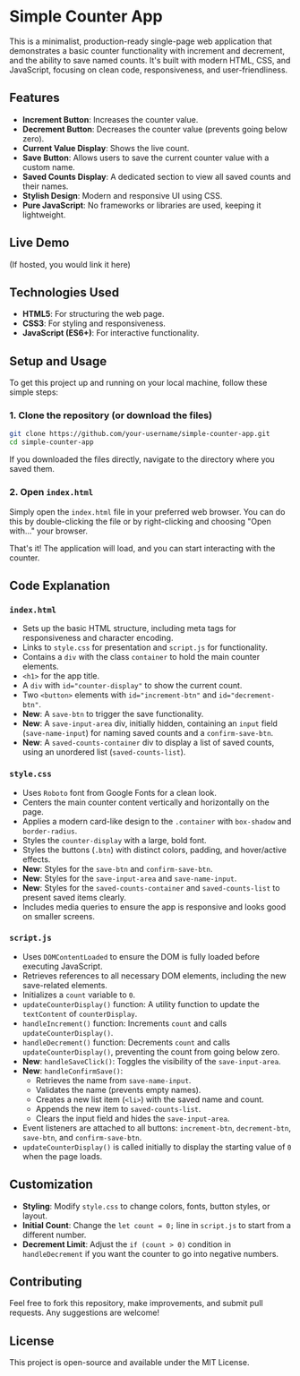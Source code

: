 # Simple Counter App

This is a minimalist, production-ready single-page web application that demonstrates a basic counter functionality with increment and decrement, and the ability to save named counts. It's built with modern HTML, CSS, and JavaScript, focusing on clean code, responsiveness, and user-friendliness.

## Features

- **Increment Button**: Increases the counter value.
- **Decrement Button**: Decreases the counter value (prevents going below zero).
- **Current Value Display**: Shows the live count.
- **Save Button**: Allows users to save the current counter value with a custom name.
- **Saved Counts Display**: A dedicated section to view all saved counts and their names.
- **Stylish Design**: Modern and responsive UI using CSS.
- **Pure JavaScript**: No frameworks or libraries are used, keeping it lightweight.

## Live Demo

(If hosted, you would link it here)

## Technologies Used

- **HTML5**: For structuring the web page.
- **CSS3**: For styling and responsiveness.
- **JavaScript (ES6+)**: For interactive functionality.

## Setup and Usage

To get this project up and running on your local machine, follow these simple steps:

### 1. Clone the repository (or download the files)

```bash
git clone https://github.com/your-username/simple-counter-app.git
cd simple-counter-app
```

If you downloaded the files directly, navigate to the directory where you saved them.

### 2. Open `index.html`

Simply open the `index.html` file in your preferred web browser. You can do this by double-clicking the file or by right-clicking and choosing "Open with..." your browser.

That's it! The application will load, and you can start interacting with the counter.

## Code Explanation

### `index.html`

- Sets up the basic HTML structure, including meta tags for responsiveness and character encoding.
- Links to `style.css` for presentation and `script.js` for functionality.
- Contains a `div` with the class `container` to hold the main counter elements.
- `<h1>` for the app title.
- A `div` with `id="counter-display"` to show the current count.
- Two `<button>` elements with `id="increment-btn"` and `id="decrement-btn"`.
- **New**: A `save-btn` to trigger the save functionality.
- **New**: A `save-input-area` div, initially hidden, containing an `input` field (`save-name-input`) for naming saved counts and a `confirm-save-btn`.
- **New**: A `saved-counts-container` div to display a list of saved counts, using an unordered list (`saved-counts-list`).

### `style.css`

- Uses `Roboto` font from Google Fonts for a clean look.
- Centers the main counter content vertically and horizontally on the page.
- Applies a modern card-like design to the `.container` with `box-shadow` and `border-radius`.
- Styles the `counter-display` with a large, bold font.
- Styles the buttons (`.btn`) with distinct colors, padding, and hover/active effects.
- **New**: Styles for the `save-btn` and `confirm-save-btn`.
- **New**: Styles for the `save-input-area` and `save-name-input`.
- **New**: Styles for the `saved-counts-container` and `saved-counts-list` to present saved items clearly.
- Includes media queries to ensure the app is responsive and looks good on smaller screens.

### `script.js`

- Uses `DOMContentLoaded` to ensure the DOM is fully loaded before executing JavaScript.
- Retrieves references to all necessary DOM elements, including the new save-related elements.
- Initializes a `count` variable to `0`.
- `updateCounterDisplay()` function: A utility function to update the `textContent` of `counterDisplay`.
- `handleIncrement()` function: Increments `count` and calls `updateCounterDisplay()`.
- `handleDecrement()` function: Decrements `count` and calls `updateCounterDisplay()`, preventing the count from going below zero.
- **New**: `handleSaveClick()`: Toggles the visibility of the `save-input-area`.
- **New**: `handleConfirmSave()`: 
    - Retrieves the name from `save-name-input`.
    - Validates the name (prevents empty names).
    - Creates a new list item (`<li>`) with the saved name and count.
    - Appends the new item to `saved-counts-list`.
    - Clears the input field and hides the `save-input-area`.
- Event listeners are attached to all buttons: `increment-btn`, `decrement-btn`, `save-btn`, and `confirm-save-btn`.
- `updateCounterDisplay()` is called initially to display the starting value of `0` when the page loads.

## Customization

- **Styling**: Modify `style.css` to change colors, fonts, button styles, or layout.
- **Initial Count**: Change the `let count = 0;` line in `script.js` to start from a different number.
- **Decrement Limit**: Adjust the `if (count > 0)` condition in `handleDecrement` if you want the counter to go into negative numbers.

## Contributing

Feel free to fork this repository, make improvements, and submit pull requests. Any suggestions are welcome!

## License

This project is open-source and available under the MIT License.
